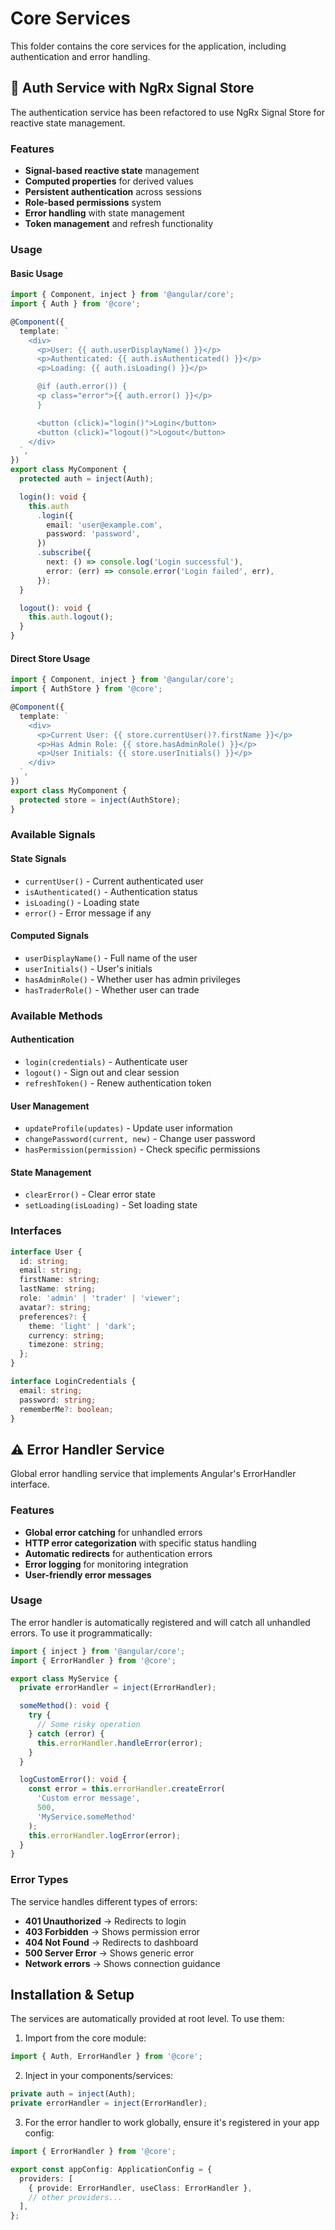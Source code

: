 # Core Services

This folder contains the core services for the application, including authentication and error handling.

## 🔐 Auth Service with NgRx Signal Store

The authentication service has been refactored to use NgRx Signal Store for reactive state management.

### Features

- **Signal-based reactive state** management
- **Computed properties** for derived values
- **Persistent authentication** across sessions
- **Role-based permissions** system
- **Error handling** with state management
- **Token management** and refresh functionality

### Usage

#### Basic Usage

```typescript
import { Component, inject } from '@angular/core';
import { Auth } from '@core';

@Component({
  template: `
    <div>
      <p>User: {{ auth.userDisplayName() }}</p>
      <p>Authenticated: {{ auth.isAuthenticated() }}</p>
      <p>Loading: {{ auth.isLoading() }}</p>

      @if (auth.error()) {
      <p class="error">{{ auth.error() }}</p>
      }

      <button (click)="login()">Login</button>
      <button (click)="logout()">Logout</button>
    </div>
  `,
})
export class MyComponent {
  protected auth = inject(Auth);

  login(): void {
    this.auth
      .login({
        email: 'user@example.com',
        password: 'password',
      })
      .subscribe({
        next: () => console.log('Login successful'),
        error: (err) => console.error('Login failed', err),
      });
  }

  logout(): void {
    this.auth.logout();
  }
}
```

#### Direct Store Usage

```typescript
import { Component, inject } from '@angular/core';
import { AuthStore } from '@core';

@Component({
  template: `
    <div>
      <p>Current User: {{ store.currentUser()?.firstName }}</p>
      <p>Has Admin Role: {{ store.hasAdminRole() }}</p>
      <p>User Initials: {{ store.userInitials() }}</p>
    </div>
  `,
})
export class MyComponent {
  protected store = inject(AuthStore);
}
```

### Available Signals

#### State Signals

- `currentUser()` - Current authenticated user
- `isAuthenticated()` - Authentication status
- `isLoading()` - Loading state
- `error()` - Error message if any

#### Computed Signals

- `userDisplayName()` - Full name of the user
- `userInitials()` - User's initials
- `hasAdminRole()` - Whether user has admin privileges
- `hasTraderRole()` - Whether user can trade

### Available Methods

#### Authentication

- `login(credentials)` - Authenticate user
- `logout()` - Sign out and clear session
- `refreshToken()` - Renew authentication token

#### User Management

- `updateProfile(updates)` - Update user information
- `changePassword(current, new)` - Change user password
- `hasPermission(permission)` - Check specific permissions

#### State Management

- `clearError()` - Clear error state
- `setLoading(isLoading)` - Set loading state

### Interfaces

```typescript
interface User {
  id: string;
  email: string;
  firstName: string;
  lastName: string;
  role: 'admin' | 'trader' | 'viewer';
  avatar?: string;
  preferences?: {
    theme: 'light' | 'dark';
    currency: string;
    timezone: string;
  };
}

interface LoginCredentials {
  email: string;
  password: string;
  rememberMe?: boolean;
}
```

## ⚠️ Error Handler Service

Global error handling service that implements Angular's ErrorHandler interface.

### Features

- **Global error catching** for unhandled errors
- **HTTP error categorization** with specific status handling
- **Automatic redirects** for authentication errors
- **Error logging** for monitoring integration
- **User-friendly error messages**

### Usage

The error handler is automatically registered and will catch all unhandled errors. To use it programmatically:

```typescript
import { inject } from '@angular/core';
import { ErrorHandler } from '@core';

export class MyService {
  private errorHandler = inject(ErrorHandler);

  someMethod(): void {
    try {
      // Some risky operation
    } catch (error) {
      this.errorHandler.handleError(error);
    }
  }

  logCustomError(): void {
    const error = this.errorHandler.createError(
      'Custom error message',
      500,
      'MyService.someMethod'
    );
    this.errorHandler.logError(error);
  }
}
```

### Error Types

The service handles different types of errors:

- **401 Unauthorized** → Redirects to login
- **403 Forbidden** → Shows permission error
- **404 Not Found** → Redirects to dashboard
- **500 Server Error** → Shows generic error
- **Network errors** → Shows connection guidance

## Installation & Setup

The services are automatically provided at root level. To use them:

1. Import from the core module:

```typescript
import { Auth, ErrorHandler } from '@core';
```

2. Inject in your components/services:

```typescript
private auth = inject(Auth);
private errorHandler = inject(ErrorHandler);
```

3. For the error handler to work globally, ensure it's registered in your app config:

```typescript
import { ErrorHandler } from '@core';

export const appConfig: ApplicationConfig = {
  providers: [
    { provide: ErrorHandler, useClass: ErrorHandler },
    // other providers...
  ],
};
```
